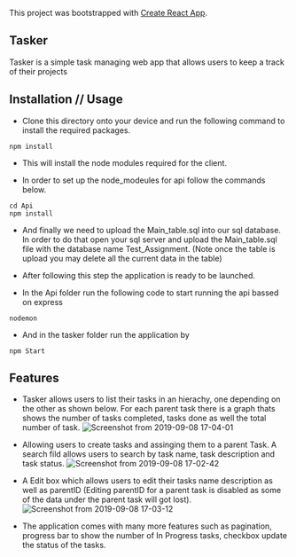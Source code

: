 This project was bootstrapped with [Create React App](https://github.com/facebook/create-react-app).

## Tasker

Tasker is a simple task managing web app that allows users to keep a track of their projects

## Installation // Usage 

* Clone this directory onto your device and run the following command to install the required packages.
```
npm install
```
* This will install the node modules required for the client. 

* In order to set up the node_modeules for api follow the commands below.
```
cd Api
npm install
```
* And finally we need to upload the Main_table.sql into our sql database. In order to do that open your sql server and upload the Main_table.sql file with the database name Test_Assignment. (Note once the table is upload you may delete all the current data in the table)

* After following this step the application is ready to be launched. 

* In the Api folder run the following code to start running the api bassed on express
```
nodemon
```
* And in the tasker folder run the application by 
```
npm Start
```
## Features
* Tasker allows users to list their tasks in an hierachy, one depending on the other as shown below. For each parent task there is a graph thats shows the number of tasks completed, tasks done as well the total number of task.
![Screenshot from 2019-09-08 17-04-01](https://user-images.githubusercontent.com/35691714/64486228-caa2c580-d25c-11e9-8542-36ba6e559427.png)
* Allowing users to create tasks and assinging them to a parent Task. A search fild allows users to search by task name, task description and task status.
![Screenshot from 2019-09-08 17-02-42](https://user-images.githubusercontent.com/35691714/64486170-3afd1700-d25c-11e9-88ac-d7ba5f84c44d.png)
* A Edit box which allows users to edit their tasks name description as well as parentID (Editing parentID for a parent task is disabled as some of the data under the parent task will got lost).
![Screenshot from 2019-09-08 17-03-12](https://user-images.githubusercontent.com/35691714/64486203-a1823500-d25c-11e9-852b-ced38cddd1dc.png)

* The application comes with many more features such as pagination, progress bar to show the number of In Progress tasks, checkbox update the status of the tasks. 
